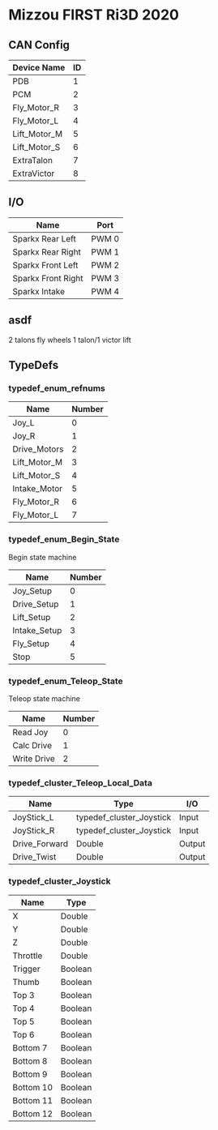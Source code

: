 # Mizzou FIRST Ri3D 2020

## CAN Config

| Device Name  | ID  |
| ------------ | --- |
| PDB          | 1   |
| PCM          | 2   |
| Fly_Motor_R  | 3   |
| Fly_Motor_L  | 4   |
| Lift_Motor_M | 5   |
| Lift_Motor_S | 6   |
| ExtraTalon   | 7   |
| ExtraVictor  | 8   |

## I/O

| Name               | Port  |
| ------------------ | ----- |
| Sparkx Rear Left   | PWM 0 |
| Sparkx Rear Right  | PWM 1 |
| Sparkx Front Left  | PWM 2 |
| Sparkx Front Right | PWM 3 |
| Sparkx Intake      | PWM 4 |

## asdf

2 talons fly wheels
1 talon/1 victor lift

## TypeDefs

### typedef_enum_refnums

| Name         | Number |
| ------------ | ------ |
| Joy_L        | 0      |
| Joy_R        | 1      |
| Drive_Motors | 2      |
| Lift_Motor_M | 3      |
| Lift_Motor_S | 4      |
| Intake_Motor | 5      |
| Fly_Motor_R  | 6      |
| Fly_Motor_L  | 7      |

### typedef_enum_Begin_State

Begin state machine

| Name         | Number |
| ------------ | ------ |
| Joy_Setup    | 0      |
| Drive_Setup  | 1      |
| Lift_Setup   | 2      |
| Intake_Setup | 3      |
| Fly_Setup    | 4      |
| Stop         | 5      |

### typedef_enum_Teleop_State

Teleop state machine

| Name        | Number |
| ----------- | ------ |
| Read Joy    | 0      |
| Calc Drive  | 1      |
| Write Drive | 2      |

### typedef_cluster_Teleop_Local_Data

| Name          | Type                     | I/O    |
| ------------- | ------------------------ | ------ |
| JoyStick_L    | typedef_cluster_Joystick | Input  |
| JoyStick_R    | typedef_cluster_Joystick | Input  |
| Drive_Forward | Double                   | Output |
| Drive_Twist   | Double                   | Output |

### typedef_cluster_Joystick

| Name      | Type    |
| --------- | ------- |
| X         | Double  |
| Y         | Double  |
| Z         | Double  |
| Throttle  | Double  |
| Trigger   | Boolean |
| Thumb     | Boolean |
| Top 3     | Boolean |
| Top 4     | Boolean |
| Top 5     | Boolean |
| Top 6     | Boolean |
| Bottom 7  | Boolean |
| Bottom 8  | Boolean |
| Bottom 9  | Boolean |
| Bottom 10 | Boolean |
| Bottom 11 | Boolean |
| Bottom 12 | Boolean |
